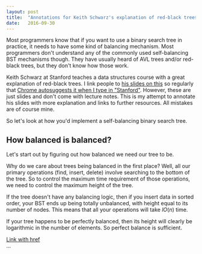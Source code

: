 ```yaml
---
layout: post
title:  "Annotations for Keith Schwarz's explanation of red-black trees"
date:   2016-09-30
---
```


<script src="https://maxcdn.bootstrapcdn.com/bootstrap/3.3.6/js/bootstrap.min.js" integrity="sha384-0mSbJDEHialfmuBBQP6A4Qrprq5OVfW37PRR3j5ELqxss1yVqOtnepnHVP9aJ7xS" crossorigin="anonymous"></script>

Most programmers know that if you want to use a binary search tree in practice, it needs to have some kind of balancing mechanism. Most programmers don't understand any of the commonly used self-balancing BST mechanisms though. They have usually heard of AVL trees and/or red-black trees, but they don't know how those work.

Keith Schwarz at Stanford teaches a data structures course with a great explanation of red-black trees. I link people to [his slides on this](http://web.stanford.edu/class/cs166/lectures/05/Small05.pdf) so regularly that [Chrome autosuggests it when I type in "Stanford"](https://www.dropbox.com/s/2t01ucwtqtqkb08/Screenshot%202016-07-20%2016.51.52.png?dl=0). However, these are just slides and don't come with lecture notes. This is my attempt to annotate his slides with more explanation and links to further resources. All mistakes are of course mine.

So let's look at how you'd implement a self-balancing binary search tree.

## How balanced is balanced?

Let's start out by figuring out how balanced we need our tree to be.

Why do we care about trees being balanced in the first place? Well, all our primary operations (find, insert, delete) involve searching to the bottom of the tree. So to control the maximum time requirement of those operations, we need to control the maximum height of the tree.

If the tree doesn't have any balancing logic, then if you insert data in sorted order, your BST ends up being totally unbalanced, with height equal to its number of nodes. This means that all your operations will take $l O(n)$ time.

If your tree happens to be perfectly balanced, then its height will clearly be logarithmic in the number of elements. So perfect balance is sufficient.

<a role="button" data-toggle="collapse" href="#collapseExample" aria-expanded="false" aria-controls="collapseExample">
  Link with href
</a>

<div class="collapse" id="collapseExample">
  <div class="well">
    ...
  </div>
</div>
